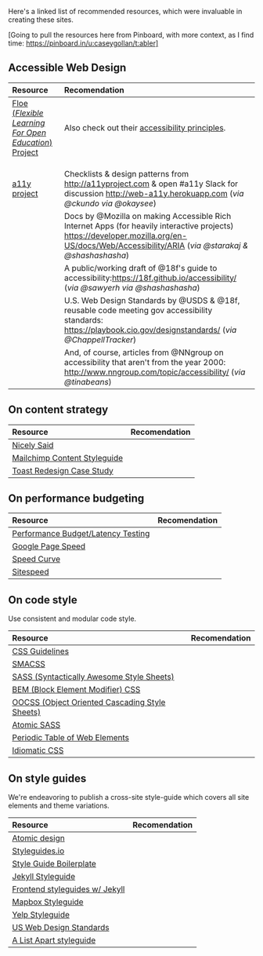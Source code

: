Here's a linked list of recommended resources, which were invaluable in creating these sites.

[Going to pull the resources here from Pinboard, with more context, as I find time: https://pinboard.in/u:caseygollan/t:abler]

## Accessible Web Design

| Resource | Recomendation |
| :--- | :--- |
| [Floe (_Flexible Learning For Open Education_) Project](http://floeproject.org) | Also check out their [accessibility principles](http://handbook.floeproject.org/index.php?title=Accessibility_principles). |
| [](http://www.imsglobal.org/accessibility/afav3p0pd/AfA3p0_BestPractice_v1p0pd.html) | |
| [](http://www.w3.org/TR/UAAG10-TECHS/) | |
| [](http://achecker.ca/checker/index.php) | |
| [a11y project](http://a11yproject.com) | Checklists & design patterns from http://a11yproject.com & open #a11y Slack for discussion http://web-a11y.herokuapp.com (_via @ckundo via @okaysee_) |
| | Docs by @Mozilla on making Accessible Rich Internet Apps (for heavily interactive projects) https://developer.mozilla.org/en-US/docs/Web/Accessibility/ARIA (_via @starakaj & @shashashasha_) |
| | A public/working draft of @18f's guide to accessibility:https://18f.github.io/accessibility/ (_via @sawyerh via @shashashasha_) |
| | U.S. Web Design Standards by @USDS & @18f, reusable code meeting gov accessibility standards: https://playbook.cio.gov/designstandards/ (_via @ChappellTracker_) |
| | And, of course, articles from @NNgroup on accessibility that aren't from the year 2000: http://www.nngroup.com/topic/accessibility/ (_via @tinabeans_) |

## On content strategy

| Resource | Recomendation |
| :--- | :--- |
| [Nicely Said](http://www.nicelysaid.co/) | |
| [Mailchimp Content Styleguide](http://styleguide.mailchimp.com/) | |
| [Toast Redesign Case Study](http://responsivewebdesign.com/toast/) | |

## On performance budgeting

| Resource | Recomendation |
| :--- | :--- |
| [Performance Budget/Latency Testing](https://responsivedesign.is/articles/testing-for-latency) | |
| [Google Page Speed](https://developers.google.com/speed/pagespeed/?hl=en) | |
| [Speed Curve](https://speedcurve.com/) | |
| [Sitespeed](https://www.sitespeed.io/) | |

## On code style

Use consistent and modular code style.

| Resource | Recomendation |
| :--- | :--- |
| [CSS Guidelines](http://cssguidelin.es/) | |
| [SMACSS](https://smacss.com/book/categorizing) | |
| [SASS (Syntactically Awesome Style Sheets)](http://sass-lang.com/) | |
| [BEM (Block Element Modifier) CSS](https://css-tricks.com/bem-101/) | |
| [OOCSS (Object Oriented Cascading Style Sheets)](https://github.com/stubbornella/oocss/wiki/FAQ) | |
| [Atomic SASS](https://www.smashingmagazine.com/2013/08/other-interface-atomic-design-sass/) | |
| [Periodic Table of Web Elements](http://zqsmm.qiniucdn.com/data/20110511083224/index.html) | |
| [Idiomatic CSS](https://github.com/necolas/idiomatic-css) | |

## On style guides

We're endeavoring to publish a cross-site style-guide which covers all site elements and theme variations.

| Resource | Recomendation |
| :--- | :--- |
| [Atomic design](http://atomicdesign.bradfrost.com) | |
| [Styleguides.io](http://styleguides.io/) | |
| [Style Guide Boilerplate](https://github.com/bjankord/Style-Guide-Boilerplate) | |
| [Jekyll Styleguide](https://github.com/davidhund/jekyll-styleguide) | |
| [Frontend styleguides w/ Jekyll](https://webstoemp.com/blog/front-end-style-guides-jekyll/) | |
| [Mapbox Styleguide](https://www.mapbox.com/base/styling/helper-classes/) | |
| [Yelp Styleguide](http://www.yelp.com/styleguide) | |
| [US Web Design Standards](https://standards.usa.gov/visual-style/#text-accessibility) | |
| [A List Apart styleguide](http://patterns.alistapart.com/) | |
